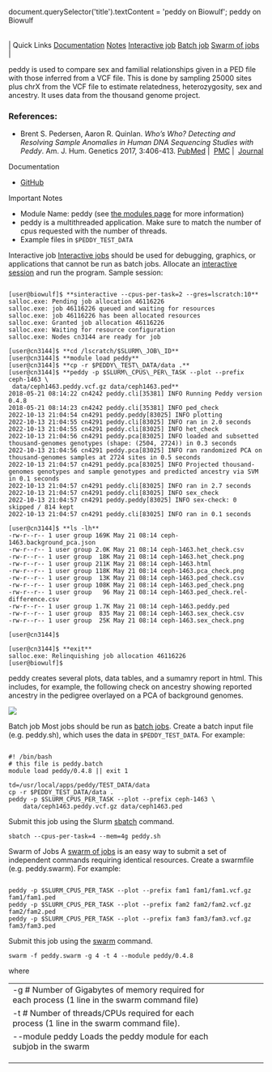 

document.querySelector('title').textContent = 'peddy on Biowulf';
peddy on Biowulf


|  |
| --- |
| 
Quick Links
[Documentation](#doc)
[Notes](#notes)
[Interactive job](#int) 
[Batch job](#sbatch) 
[Swarm of jobs](#swarm) 
 |




peddy is used to compare sex and familial relationships given in a PED file
with those inferred from a VCF file. This is done by sampling 25000 sites plus chrX
from the VCF file to estimate relatedness, heterozygosity, sex and ancestry. It uses
data from the thousand genome project.



### References:


* Brent S. Pedersen, Aaron R. Quinlan. *Who’s Who? Detecting and Resolving Sample
 Anomalies in Human DNA Sequencing Studies with Peddy*. Am. J. Hum. Genetics 2017,
 3:406-413.
 [PubMed](https://www.ncbi.nlm.nih.gov/pubmed/28190455) | 
 [PMC](https://www.ncbi.nlm.nih.gov/pmc/articles/PMC5339084/) | 
 [Journal](https://www.cell.com/action/showFullTextImages?pii=S0002-9297(17)30017-4)


Documentation
* [GitHub](https://github.com/brentp/peddy)



Important Notes
* Module Name: peddy (see [the modules page](/apps/modules.html) for more information)
* peddy is a multithreaded application. Make sure to match the number of cpus requested with the
 number of threads.
* Example files in `$PEDDY_TEST_DATA`



Interactive job
[Interactive jobs](/docs/userguide.html#int) should be used for debugging, graphics, or applications that cannot be run as batch jobs.
Allocate an [interactive session](/docs/userguide.html#int) and run the program. Sample session:



```

[user@biowulf]$ **sinteractive --cpus-per-task=2 --gres=lscratch:10**
salloc.exe: Pending job allocation 46116226
salloc.exe: job 46116226 queued and waiting for resources
salloc.exe: job 46116226 has been allocated resources
salloc.exe: Granted job allocation 46116226
salloc.exe: Waiting for resource configuration
salloc.exe: Nodes cn3144 are ready for job

[user@cn3144]$ **cd /lscratch/$SLURM\_JOB\_ID**
[user@cn3144]$ **module load peddy**
[user@cn3144]$ **cp -r $PEDDY\_TEST\_DATA/data .**
[user@cn3144]$ **peddy -p $SLURM\_CPUS\_PER\_TASK --plot --prefix ceph-1463 \
 data/ceph1463.peddy.vcf.gz data/ceph1463.ped**
2018-05-21 08:14:22 cn4242 peddy.cli[35381] INFO Running Peddy version 0.4.8
2018-05-21 08:14:23 cn4242 peddy.cli[35381] INFO ped_check
2022-10-13 21:04:54 cn4291 peddy.peddy[83025] INFO plotting
2022-10-13 21:04:55 cn4291 peddy.cli[83025] INFO ran in 2.0 seconds
2022-10-13 21:04:55 cn4291 peddy.cli[83025] INFO het_check
2022-10-13 21:04:56 cn4291 peddy.pca[83025] INFO loaded and subsetted thousand-genomes genotypes (shape: (2504, 2724)) in 0.3 seconds
2022-10-13 21:04:56 cn4291 peddy.pca[83025] INFO ran randomized PCA on thousand-genomes samples at 2724 sites in 0.5 seconds
2022-10-13 21:04:57 cn4291 peddy.pca[83025] INFO Projected thousand-genomes genotypes and sample genotypes and predicted ancestry via SVM in 0.1 seconds
2022-10-13 21:04:57 cn4291 peddy.cli[83025] INFO ran in 2.7 seconds
2022-10-13 21:04:57 cn4291 peddy.cli[83025] INFO sex_check
2022-10-13 21:04:57 cn4291 peddy.peddy[83025] INFO sex-check: 0 skipped / 814 kept
2022-10-13 21:04:57 cn4291 peddy.cli[83025] INFO ran in 0.1 seconds

[user@cn3144]$ **ls -lh**
-rw-r--r-- 1 user group 169K May 21 08:14 ceph-1463.background_pca.json
-rw-r--r-- 1 user group 2.0K May 21 08:14 ceph-1463.het_check.csv
-rw-r--r-- 1 user group  18K May 21 08:14 ceph-1463.het_check.png
-rw-r--r-- 1 user group 211K May 21 08:14 ceph-1463.html
-rw-r--r-- 1 user group 118K May 21 08:14 ceph-1463.pca_check.png
-rw-r--r-- 1 user group  13K May 21 08:14 ceph-1463.ped_check.csv
-rw-r--r-- 1 user group 108K May 21 08:14 ceph-1463.ped_check.png
-rw-r--r-- 1 user group   96 May 21 08:14 ceph-1463.ped_check.rel-difference.csv
-rw-r--r-- 1 user group 1.7K May 21 08:14 ceph-1463.peddy.ped
-rw-r--r-- 1 user group  835 May 21 08:14 ceph-1463.sex_check.csv
-rw-r--r-- 1 user group  25K May 21 08:14 ceph-1463.sex_check.png

[user@cn3144]$

[user@cn3144]$ **exit**
salloc.exe: Relinquishing job allocation 46116226
[user@biowulf]$

```

peddy creates several plots, data tables, and a sumamry report in html. This includes, for example,
the following check on ancestry showing reported ancestry in the pedigree overlayed on a PCA of background
genomes.



![](/images/peddy_pca_check.png)


Batch job
Most jobs should be run as [batch jobs](/docs/userguide.html#submit).
Create a batch input file (e.g. peddy.sh), which uses the data in `$PEDDY_TEST_DATA`. 
For example:



```

#! /bin/bash
# this file is peddy.batch
module load peddy/0.4.8 || exit 1

td=/usr/local/apps/peddy/TEST_DATA/data
cp -r $PEDDY_TEST_DATA/data .
peddy -p $SLURM_CPUS_PER_TASK --plot --prefix ceph-1463 \
    data/ceph1463.peddy.vcf.gz data/ceph1463.ped

```

Submit this job using the Slurm [sbatch](/docs/userguide.html) command.



```
sbatch --cpus-per-task=4 --mem=4g peddy.sh
```

Swarm of Jobs 
A [swarm of jobs](/apps/swarm.html) is an easy way to submit a set of independent commands requiring identical resources.
Create a swarmfile (e.g. peddy.swarm). For example:



```

peddy -p $SLURM_CPUS_PER_TASK --plot --prefix fam1 fam1/fam1.vcf.gz fam1/fam1.ped
peddy -p $SLURM_CPUS_PER_TASK --plot --prefix fam2 fam2/fam2.vcf.gz fam2/fam2.ped
peddy -p $SLURM_CPUS_PER_TASK --plot --prefix fam3 fam3/fam3.vcf.gz fam3/fam3.ped

```

Submit this job using the [swarm](/apps/swarm.html) command.



```
swarm -f peddy.swarm -g 4 -t 4 --module peddy/0.4.8
```

where


|  |  |  |  |  |  |
| --- | --- | --- | --- | --- | --- |
| -g #  Number of Gigabytes of memory required for each process (1 line in the swarm command file)
 | -t #  Number of threads/CPUs required for each process (1 line in the swarm command file).
 | --module peddy  Loads the peddy module for each subjob in the swarm 
 | |
 | |
 | |








